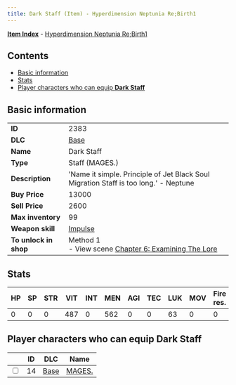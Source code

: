 ```yaml
---
title: Dark Staff (Item) - Hyperdimension Neptunia Re;Birth1
---
```


[**Item Index**](/neptunia/rb1/item/index.html) - [Hyperdimension Neptunia Re;Birth1](/neptunia/rb1)

## Contents

- [Basic information](#basic-information)
- [Stats](#stats)
- [Player characters who can equip **Dark Staff**](#player-characters-who-can-equip-dark-staff)
## Basic information

|   |   |
| -- | -- |
| **ID** | 2383 |
| **DLC** | [Base](/neptunia/rb1/dlc/1-base.html) |
| **Name** | Dark Staff |
| **Type** | Staff (MAGES.) |
| **Description** | 'Name it simple. Principle of Jet Black Soul Migration Staff is too long.' - Neptune |
| **Buy Price** | 13000 |
| **Sell Price** | 2600 |
| **Max inventory** | 99 |
| **Weapon skill** | [Impulse](/neptunia/rb1/skill/1-2802-impulse.html) |
| **To unlock in shop** | Method 1<br />- View scene [Chapter 6: Examining The Lore](/neptunia/rb1/scene/1-603-chapter-6-examining-the-lore.html) |


## Stats

| HP | SP | STR | VIT | INT | MEN | AGI | TEC | LUK | MOV | Fire res. | Ice res. | Wind res. | Lightning res. |
| -- | -- | --- | --- | --- | --- | --- | --- | --- | --- | --------- | -------- | --------- | -------------- |
| 0 | 0 | 0 | 487 | 0 | 562 | 0 | 0 | 63 | 0 | 0 | 0 | 0 | 0 |


## Player characters who can equip **Dark Staff**

|    | ID | DLC | Name |
| -- | -- | --- | ---- |
| <input type="checkbox" id="rb1-player-1-14" class="trackbox" /> | 14 | [Base](/neptunia/rb1/dlc/1-base.html) | [MAGES.](/neptunia/rb1/player/1-14-mages.html) |
